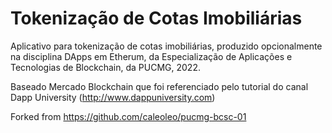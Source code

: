 # Tokenização de Cotas Imobiliárias

Aplicativo para tokenização de cotas imobiliárias, produzido opcionalmente na disciplina DApps em Etherum, da Especialização de Aplicações e Tecnologias de Blockchain, da PUCMG, 2022. 

Baseado Mercado Blockchain que foi referenciado pelo tutorial do canal Dapp University (http://www.dappuniversity.com) 

Forked from https://github.com/caleoleo/pucmg-bcsc-01
